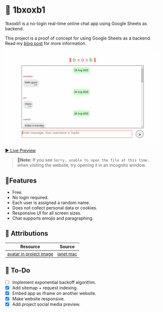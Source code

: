 # 💬 1bxoxb1
1bxoxb1 is a no-login real-time online chat app using Google Sheets as backend.

This project is a proof of concept for using Google Sheets as a backend. Read my [blog post](https://creme332.github.io/posts/chat-app-appscript/) for more information.

![GIF showing messaging app](assets/img/website.gif)

[▶ Live Preview](https://creme332.github.io/1bxoxb1/)

> 🔴**Note:** If you see `Sorry, unable to open the file at this time.` when visiting the website, try opening it in an incognito window.

## 🚀Features
- Free.
- No login required.
- Each user is assigned a random name.
- Does not collect personal data or cookies.
- Responsive UI for all screen sizes.
- Chat supports emojis and paragraphing.

## 📌 Attributions
Resource | Source
---|---
[avatar in project image](assets/img/1bxoxb1.png) | [janet mac](https://janet-mac.com/google-avatar-project)

## 🔨 To-Do
- [ ] Implement exponential backoff algorithm.
- [x] Add sitemap + request indexing.
- [x] Embed app as iframe on another website.
- [x] Make website responsive.
- [x] Add project social media preview.
